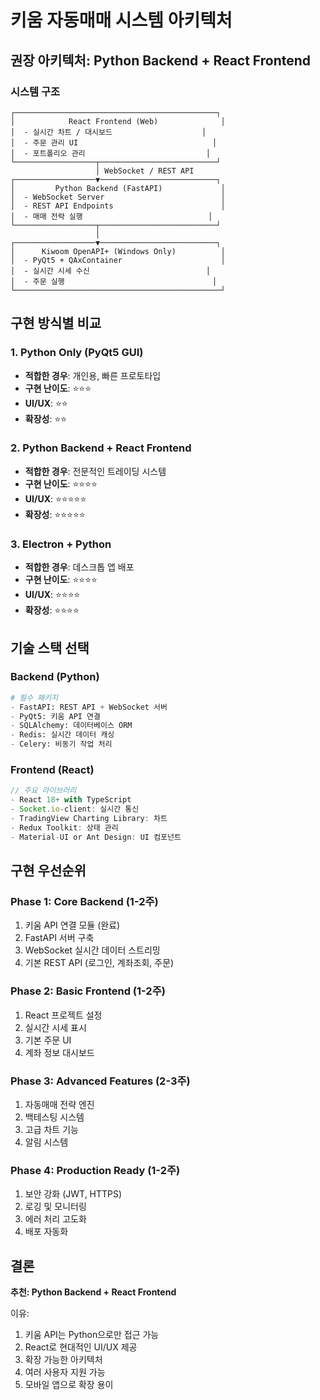 # 키움 자동매매 시스템 아키텍처

## 권장 아키텍처: Python Backend + React Frontend

### 시스템 구조
```
┌─────────────────────────────────────────────┐
│            React Frontend (Web)              │
│  - 실시간 차트 / 대시보드                    │
│  - 주문 관리 UI                              │
│  - 포트폴리오 관리                           │
└──────────────────┬──────────────────────────┘
                   │ WebSocket / REST API
┌──────────────────▼──────────────────────────┐
│         Python Backend (FastAPI)             │
│  - WebSocket Server                          │
│  - REST API Endpoints                        │
│  - 매매 전략 실행                            │
└──────────────────┬──────────────────────────┘
                   │
┌──────────────────▼──────────────────────────┐
│      Kiwoom OpenAPI+ (Windows Only)          │
│  - PyQt5 + QAxContainer                      │
│  - 실시간 시세 수신                          │
│  - 주문 실행                                 │
└──────────────────────────────────────────────┘
```

## 구현 방식별 비교

### 1. Python Only (PyQt5 GUI)
- **적합한 경우**: 개인용, 빠른 프로토타입
- **구현 난이도**: ⭐⭐⭐
- **UI/UX**: ⭐⭐
- **확장성**: ⭐⭐

### 2. Python Backend + React Frontend
- **적합한 경우**: 전문적인 트레이딩 시스템
- **구현 난이도**: ⭐⭐⭐⭐
- **UI/UX**: ⭐⭐⭐⭐⭐
- **확장성**: ⭐⭐⭐⭐⭐

### 3. Electron + Python
- **적합한 경우**: 데스크톱 앱 배포
- **구현 난이도**: ⭐⭐⭐⭐
- **UI/UX**: ⭐⭐⭐⭐
- **확장성**: ⭐⭐⭐⭐

## 기술 스택 선택

### Backend (Python)
```python
# 필수 패키지
- FastAPI: REST API + WebSocket 서버
- PyQt5: 키움 API 연결
- SQLAlchemy: 데이터베이스 ORM
- Redis: 실시간 데이터 캐싱
- Celery: 비동기 작업 처리
```

### Frontend (React)
```javascript
// 주요 라이브러리
- React 18+ with TypeScript
- Socket.io-client: 실시간 통신
- TradingView Charting Library: 차트
- Redux Toolkit: 상태 관리
- Material-UI or Ant Design: UI 컴포넌트
```

## 구현 우선순위

### Phase 1: Core Backend (1-2주)
1. 키움 API 연결 모듈 (완료)
2. FastAPI 서버 구축
3. WebSocket 실시간 데이터 스트리밍
4. 기본 REST API (로그인, 계좌조회, 주문)

### Phase 2: Basic Frontend (1-2주)
1. React 프로젝트 설정
2. 실시간 시세 표시
3. 기본 주문 UI
4. 계좌 정보 대시보드

### Phase 3: Advanced Features (2-3주)
1. 자동매매 전략 엔진
2. 백테스팅 시스템
3. 고급 차트 기능
4. 알림 시스템

### Phase 4: Production Ready (1-2주)
1. 보안 강화 (JWT, HTTPS)
2. 로깅 및 모니터링
3. 에러 처리 고도화
4. 배포 자동화

## 결론

**추천: Python Backend + React Frontend**

이유:
1. 키움 API는 Python으로만 접근 가능
2. React로 현대적인 UI/UX 제공
3. 확장 가능한 아키텍처
4. 여러 사용자 지원 가능
5. 모바일 앱으로 확장 용이